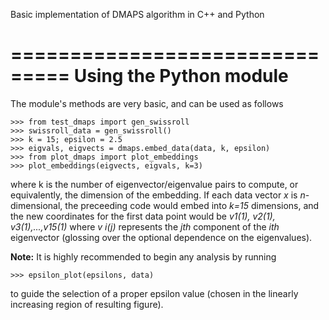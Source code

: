 Basic implementation of DMAPS algorithm in C++ and Python

===============================
Using the Python module
===============================

The module's methods are very basic, and can be used as follows

```
>>> from test_dmaps import gen_swissroll
>>> swissroll_data = gen_swissroll()
>>> k = 15; epsilon = 2.5
>>> eigvals, eigvects = dmaps.embed_data(data, k, epsilon)
>>> from plot_dmaps import plot_embeddings
>>> plot_embeddings(eigvects, eigvals, k=3)
```

where k is the number of eigenvector/eigenvalue pairs to compute, or equivalently, the dimension of the embedding. If each data vector *x* is *n*-dimensional, the preceeding code would embed into *k=15* dimensions, and the new coordinates for the first data point would be *v1(1), v2(1), v3(1),...,v15(1)* where *v i(j)* represents the *jth* component of the *ith* eigenvector (glossing over the optional dependence on the eigenvalues).

**Note:** It is highly recommended to begin any analysis by running

```
>>> epsilon_plot(epsilons, data)
```

to guide the selection of a proper epsilon value (chosen in the linearly increasing region of resulting figure).
